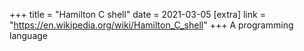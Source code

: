 +++
title = "Hamilton C shell"
date = 2021-03-05
[extra]
link = "https://en.wikipedia.org/wiki/Hamilton_C_shell"
+++
A programming language

